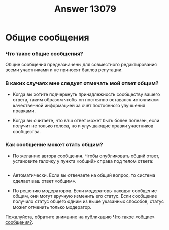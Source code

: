 ﻿---
title: "Answer 13079"
se.owner.user_id: 532877
se.owner.display_name: "Зонтик"
se.owner.link: "https://ru.meta.stackoverflow.com/users/532877/%d0%97%d0%be%d0%bd%d1%82%d0%b8%d0%ba"
se.answer_id: 13079
se.question_id: 13078
se.post_type: answer
se.is_accepted: False
---
<h1>Общие сообщения</h1>
<h3>Что такое общие сообщения?</h3>
<p>Общие сообщения предназначены для совместного редактирования всеми участниками и не приносят баллов репутации.</p>
<h3>В каких случаях мне следует отмечать мой ответ общим?</h3>
<ul>
<li><p>Когда вы хотите подчеркнуть принадлежность сообществу вашего ответа, таким образом чтобы он постоянно оставался источником качественной информацией за счёт постоянного улучшения правками.</p>
</li>
<li><p>Когда вы считаете, что ваш ответ может быть более полезен, если получит не только голоса, но и улучшающие правки участников сообщества.</p>
</li>
</ul>
<h3>Как сообщение может стать общим?</h3>
<ul>
<li>По желанию автора сообщения. Чтобы опубликовать общий ответ, установите галочку у пункта «общий» справа под телом ответа:</li>
</ul>
<p><img src="https://i.stack.imgur.com/zN5A8.jpg" alt="" /></p>
<ul>
<li><p>Автоматически. Если вы отвечаете на общий вопрос, то система сделает ваш ответ «общим».</p>
</li>
<li><p>По решению модераторов. Если модераторы находят сообщение общим, они могут вручную изменить его статус. Если сообщение получило статус общего одним из выше указанных способов, статус может отменить только модератор.</p>
</li>
</ul>
<p>Пожалуйста, обратите внимание на публикацию <a href="https://ru.meta.stackoverflow.com/q/2436/532877">Что такое «общие» сообщения?</a>.</p>
